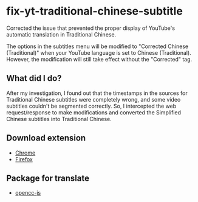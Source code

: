 # fix-yt-traditional-chinese-subtitle

Corrected the issue that prevented the proper display of YouTube's automatic translation in Traditional Chinese.

The options in the subtitles menu will be modified to "Corrected Chinese (Traditional)" when your YouTube language is set to Chinese (Traditional). However, the modification will still take effect without the "Corrected" tag.

## What did I do?

After my investigation, I found out that the timestamps in the sources for Traditional Chinese subtitles were completely wrong, and some video subtitles couldn't be segmented correctly. So, I intercepted the web request/response to make modifications and converted the Simplified Chinese subtitles into Traditional Chinese.

## Download extension

- [Chrome](https://chromewebstore.google.com/detail/youtube-%E7%B9%81%E9%AB%94%E8%87%AA%E5%8B%95%E7%BF%BB%E8%AD%AF%E4%BF%AE%E6%AD%A3/nghlhmhjdlbcgnmjffpeialapbcnajig?hl=zh-TW)
- [Firefox](https://addons.mozilla.org/zh-TW/firefox/addon/youtube-繁體自動翻譯修正/)

## Package for translate

- [opencc-js](https://github.com/nk2028/opencc-js)
